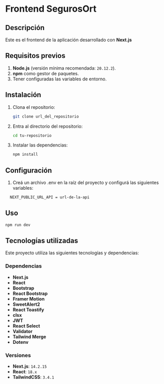 # **Frontend SegurosOrt**

## **Descripción**

Este es el frontend de la aplicación desarrollado con **Next.js**

## **Requisitos previos**

1. **Node.js** (versión mínima recomendada: `20.12.2`).
2. **npm** como gestor de paquetes.
3. Tener configuradas las variables de entorno.

## **Instalación**

1. Clona el repositorio:
   ```bash
   git clone url_del_repositorio
   ```
2. Entra al directorio del repositorio:
   ```bash
   cd tu-repositorio
   ```
3. Instalar las dependencias:
   ```bash
   npm install
   ```

## **Configuración**

1. Creá un archivo .env en la raíz del proyecto y configurá las siguientes variables:

```bash
  NEXT_PUBLIC_URL_API = url-de-la-api
```

## **Uso**

```bash
npm run dev
```

## **Tecnologías utilizadas**

Este proyecto utiliza las siguientes tecnologías y dependencias:

### **Dependencias**

- **Next.js**
- **React**
- **Bootstrap**
- **React Bootstrap**
- **Framer Motion**
- **SweetAlert2**
- **React Toastify**
- **clsx**
- **JWT**
- **React Select**
- **Validator**
- **Tailwind Merge**
- **Dotenv**

### **Versiones**

- **Next.js**: `14.2.15`
- **React**: `18.x`
- **TailwindCSS**: `3.4.1`